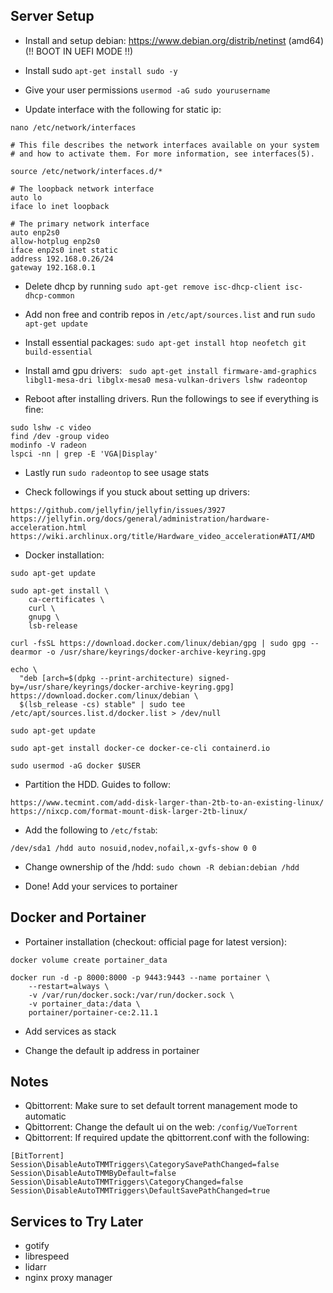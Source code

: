 ## Server Setup

- Install and setup debian: https://www.debian.org/distrib/netinst (amd64) (!! BOOT IN UEFI MODE !!)

- Install sudo `apt-get install sudo -y`

- Give your user permissions `usermod -aG sudo yourusername`

- Update interface with the following for static ip:

```
nano /etc/network/interfaces

# This file describes the network interfaces available on your system
# and how to activate them. For more information, see interfaces(5).

source /etc/network/interfaces.d/*

# The loopback network interface
auto lo
iface lo inet loopback

# The primary network interface
auto enp2s0
allow-hotplug enp2s0
iface enp2s0 inet static
address 192.168.0.26/24
gateway 192.168.0.1
```

- Delete dhcp by running `sudo apt-get remove isc-dhcp-client isc-dhcp-common`

- Add non free and contrib repos in `/etc/apt/sources.list` and run `sudo apt-get update`

- Install essential packages: `sudo apt-get install htop neofetch git build-essential `

- Install amd gpu drivers: ` sudo apt-get install firmware-amd-graphics libgl1-mesa-dri libglx-mesa0 mesa-vulkan-drivers lshw radeontop`

- Reboot after installing drivers. Run the followings to see if everything is fine:

```
sudo lshw -c video
find /dev -group video
modinfo -V radeon
lspci -nn | grep -E 'VGA|Display'
```

- Lastly run `sudo radeontop` to see usage stats

- Check followings if you stuck about setting up drivers:

```
https://github.com/jellyfin/jellyfin/issues/3927
https://jellyfin.org/docs/general/administration/hardware-acceleration.html
https://wiki.archlinux.org/title/Hardware_video_acceleration#ATI/AMD
```

- Docker installation:

```
sudo apt-get update

sudo apt-get install \
    ca-certificates \
    curl \
    gnupg \
    lsb-release

curl -fsSL https://download.docker.com/linux/debian/gpg | sudo gpg --dearmor -o /usr/share/keyrings/docker-archive-keyring.gpg

echo \
  "deb [arch=$(dpkg --print-architecture) signed-by=/usr/share/keyrings/docker-archive-keyring.gpg] https://download.docker.com/linux/debian \
  $(lsb_release -cs) stable" | sudo tee /etc/apt/sources.list.d/docker.list > /dev/null

sudo apt-get update

sudo apt-get install docker-ce docker-ce-cli containerd.io

sudo usermod -aG docker $USER
```

- Partition the HDD. Guides to follow:

```
https://www.tecmint.com/add-disk-larger-than-2tb-to-an-existing-linux/
https://nixcp.com/format-mount-disk-larger-2tb-linux/
```

- Add the following to `/etc/fstab`:

```
/dev/sda1 /hdd auto nosuid,nodev,nofail,x-gvfs-show 0 0
```

- Change ownership of the /hdd: `sudo chown -R debian:debian /hdd`

- Done! Add your services to portainer

## Docker and Portainer

- Portainer installation (checkout: official page for latest version):

```
docker volume create portainer_data

docker run -d -p 8000:8000 -p 9443:9443 --name portainer \
    --restart=always \
    -v /var/run/docker.sock:/var/run/docker.sock \
    -v portainer_data:/data \
    portainer/portainer-ce:2.11.1
```

- Add services as stack

- Change the default ip address in portainer

## Notes

- Qbittorrent: Make sure to set default torrent management mode to automatic
- Qbittorrent: Change the default ui on the web: `/config/VueTorrent`
- Qbittorrent: If required update the qbittorrent.conf with the following:

```
[BitTorrent]
Session\DisableAutoTMMTriggers\CategorySavePathChanged=false
Session\DisableAutoTMMByDefault=false
Session\DisableAutoTMMTriggers\CategoryChanged=false
Session\DisableAutoTMMTriggers\DefaultSavePathChanged=true
```

## Services to Try Later

* gotify
* librespeed
* lidarr
* nginx proxy manager
